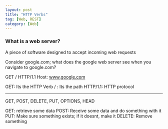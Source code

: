 ```yaml
---
layout: post
title: "HTTP Verbs"
tag: [Web, REST]
category: [Web] 
---
```

### What is a web server?
A piece of software designed to accept incoming web requests

Consider google.com; what does the google web server see when you navigate to google.com?

GET / HTTP/1.1
Host: www.google.com

GET: Its the HTTP Verb
/ : Its the path
HTTP/1.1: HTTP protocol

***

GET, POST, DELETE, PUT, OPTIONS, HEAD

GET: retrieve some data
POST: Receive some data and do something with it
PUT: Make sure something exists; if it doesnt, make it
DELETE: Remove something


